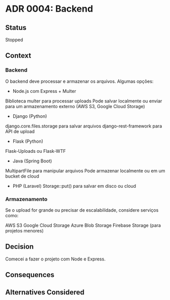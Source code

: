 # ADR 0004: Backend

## Status

Stopped

## Context

### Backend

O backend deve processar e armazenar os arquivos. Algumas opções:

- Node.js com Express + Multer

Biblioteca multer para processar uploads
Pode salvar localmente ou enviar para um armazenamento externo (AWS S3, Google Cloud Storage)

- Django (Python)

django.core.files.storage para salvar arquivos
django-rest-framework para API de upload

- Flask (Python)

Flask-Uploads ou Flask-WTF

- Java (Spring Boot)

MultipartFile para manipular arquivos
Pode armazenar localmente ou em um bucket de cloud

- PHP (Laravel)
Storage::put() para salvar em disco ou cloud

### Armazenamento

Se o upload for grande ou precisar de escalabilidade, considere serviços como:

AWS S3
Google Cloud Storage
Azure Blob Storage
Firebase Storage (para projetos menores)

## Decision

Comecei a fazer o projeto com Node e Express.

## Consequences

## Alternatives Considered
